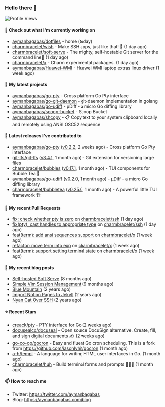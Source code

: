 ### Hello there 👋

![Profile Views](https://komarev.com/ghpvc/?username=aymanbagabas&label=PROFILE+VIEWS)

#### 👷 Check out what I'm currently working on

- [aymanbagabas/dotfiles](https://github.com/aymanbagabas/dotfiles) - home (today)
- [charmbracelet/wish](https://github.com/charmbracelet/wish) - Make SSH apps, just like that! 💫 (1 day ago)
- [charmbracelet/soft-serve](https://github.com/charmbracelet/soft-serve) - The mighty, self-hostable Git server for the command line🍦 (1 day ago)
- [charmbracelet/x](https://github.com/charmbracelet/x) - Charm experimental packages. (1 day ago)
- [aymanbagabas/Huawei-WMI](https://github.com/aymanbagabas/Huawei-WMI) - Huawei WMI laptop extras linux driver (1 week ago)

#### 🌱 My latest projects

- [aymanbagabas/go-pty](https://github.com/aymanbagabas/go-pty) - Cross platform Go Pty interface
- [aymanbagabas/go-git-daemon](https://github.com/aymanbagabas/go-git-daemon) - git-daemon implementation in golang
- [aymanbagabas/go-udiff](https://github.com/aymanbagabas/go-udiff) - µDiff - a micro Go diffing library
- [aymanbagabas/scoop-bucket](https://github.com/aymanbagabas/scoop-bucket) - Scoop Bucket
- [aymanbagabas/shcopy](https://github.com/aymanbagabas/shcopy) - 📋 Copy text to your system clipboard locally and remotely using ANSI OSC52 sequence

#### 🔭 Latest releases I've contributed to

- [aymanbagabas/go-pty](https://github.com/aymanbagabas/go-pty) ([v0.2.2](https://github.com/aymanbagabas/go-pty/releases/tag/v0.2.2), 2 weeks ago) - Cross platform Go Pty interface
- [git-lfs/git-lfs](https://github.com/git-lfs/git-lfs) ([v3.4.1](https://github.com/git-lfs/git-lfs/releases/tag/v3.4.1), 1 month ago) - Git extension for versioning large files
- [charmbracelet/bubbles](https://github.com/charmbracelet/bubbles) ([v0.17.1](https://github.com/charmbracelet/bubbles/releases/tag/v0.17.1), 1 month ago) - TUI components for Bubble Tea 🫧
- [aymanbagabas/go-udiff](https://github.com/aymanbagabas/go-udiff) ([v0.2.0](https://github.com/aymanbagabas/go-udiff/releases/tag/v0.2.0), 1 month ago) - µDiff - a micro Go diffing library
- [charmbracelet/bubbletea](https://github.com/charmbracelet/bubbletea) ([v0.25.0](https://github.com/charmbracelet/bubbletea/releases/tag/v0.25.0), 1 month ago) - A powerful little TUI framework 🏗

#### 🔨 My recent Pull Requests

- [fix: check whether pty is zero](https://github.com/charmbracelet/ssh/pull/16) on [charmbracelet/ssh](https://github.com/charmbracelet/ssh) (1 day ago)
- [fix(pty): cast handles to appropriate type](https://github.com/charmbracelet/ssh/pull/14) on [charmbracelet/ssh](https://github.com/charmbracelet/ssh) (1 day ago)
- [feat(term): add ansi sequences support](https://github.com/charmbracelet/x/pull/32) on [charmbracelet/x](https://github.com/charmbracelet/x) (1 week ago)
- [refactor: move term into exp](https://github.com/charmbracelet/x/pull/31) on [charmbracelet/x](https://github.com/charmbracelet/x) (1 week ago)
- [feat(term): support setting terminal state](https://github.com/charmbracelet/x/pull/30) on [charmbracelet/x](https://github.com/charmbracelet/x) (1 week ago)

#### 📜 My recent blog posts

- [Self-hosted Soft Serve](https://aymanbagabas.com/blog/2023/04/28/self-hosted-soft-serve.html) (8 months ago)
- [Simple Vim Session Management](https://aymanbagabas.com/blog/2023/04/13/simple-vim-session-management.html) (9 months ago)
- [Blue Mountain](https://aymanbagabas.com/blog/2022/06/02/blue-mountain.html) (2 years ago)
- [Import Notion Pages to Jekyll](https://aymanbagabas.com/blog/2022/03/29/import-notion-pages-to-jekyll.html) (2 years ago)
- [Nyan Cat Over SSH](https://aymanbagabas.com/blog/2022/03/25/nyan-cat-over-ssh.html) (2 years ago)

#### ⭐ Recent Stars

- [creack/pty](https://github.com/creack/pty) - PTY interface for Go (2 weeks ago)
- [docusealco/docuseal](https://github.com/docusealco/docuseal) - Open source DocuSign alternative. Create, fill, and sign digital documents ✍️ (2 weeks ago)
- [go-co-op/gocron](https://github.com/go-co-op/gocron) - Easy and fluent Go cron scheduling. This is a fork from https://github.com/jasonlvhit/gocron (1 month ago)
- [a-h/templ](https://github.com/a-h/templ) - A language for writing HTML user interfaces in Go. (1 month ago)
- [charmbracelet/huh](https://github.com/charmbracelet/huh) - Build terminal forms and prompts 🤷🏻‍♀️ (1 month ago)

#### 📫 How to reach me

- Twitter: https://twitter.com/aymanbagabas
- Blog: https://aymanbagabas.com/blog
